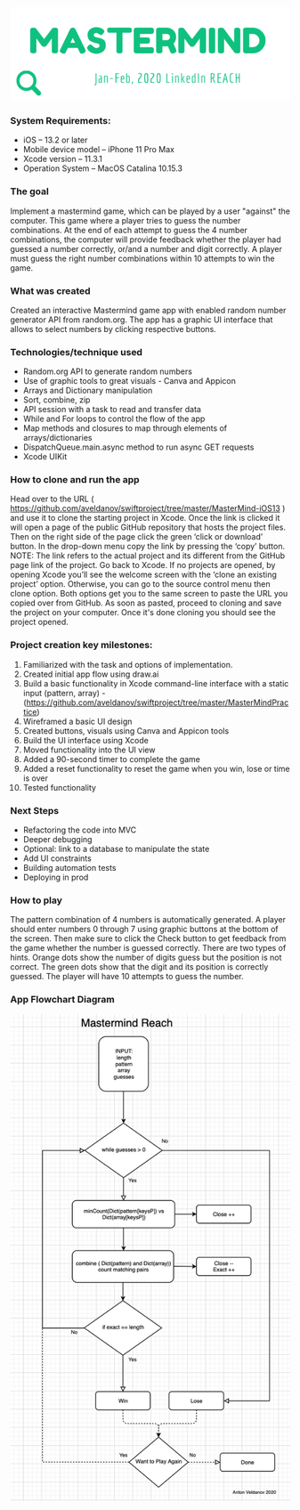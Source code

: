 

![](DOCUMENTATION/imagemast.png)



### System Requirements:
-    iOS – 13.2 or later
-    Mobile device model – iPhone 11 Pro Max
-    Xcode version – 11.3.1
-    Operation System – MacOS Catalina 10.15.3


### The goal

Implement a mastermind game, which can be played by a user "against" the computer.
This game where a player tries to guess the number combinations.
At the end of each attempt to guess the 4 number combinations, the computer will provide feedback whether the player had guessed a number correctly, or/and a number and digit correctly.
A player must guess the right number combinations within 10 attempts to win the game.


### What was created

Created an interactive Mastermind game app with enabled random number generator API from random.org. The app has a graphic UI interface that allows to select numbers by clicking respective buttons. 
 
 
### Technologies/technique used

-    Random.org API to generate random numbers
-    Use of graphic tools to great visuals - Canva and Appicon
-    Arrays and Dictionary manipulation
-    Sort, combine, zip
-    API session with a task to read and transfer data
-    While and For loops to control the flow of the app
-    Map methods and closures to map through elements of arrays/dictionaries
-    DispatchQueue.main.async method to run async GET requests
-    Xcode UIKit


### How to clone and run the app

Head over to the URL ( https://github.com/aveldanov/swiftproject/tree/master/MasterMind-iOS13 ) and use it to clone the starting project in Xcode.
Once the link is clicked it will open a page of the public GitHub repository that hosts the project files.
Then on the right side of the page click the green ‘click or download’ button. In the drop-down menu copy the link by pressing the ‘copy’ button. NOTE: The link refers to the actual project and its different from the GitHub page link of the project. 
Go back to Xcode. If no projects are opened, by opening Xcode you’ll see the welcome screen with the ‘clone an existing project’ option. Otherwise, you can go to the source control menu then clone option. Both options get you to the same screen to paste the URL you copied over from GitHub. As soon as pasted, proceed to cloning and save the project on your computer. Once it's done cloning you should see the project opened. 


### Project creation key milestones:

1.    Familiarized with the task and options of implementation. 
2.    Created initial app flow using draw.ai
3.    Build a basic functionality in Xcode command-line interface with a static input (pattern, array) - (https://github.com/aveldanov/swiftproject/tree/master/MasterMindPractice)
4.    Wireframed a basic UI design
5.    Created buttons, visuals using Canva and Appicon tools
6.    Build the UI interface using Xcode
7.    Moved functionality into the UI view
8.    Added a 90-second timer to complete the game
9.    Added a reset functionality to reset the game when you win, lose or time is over
10.    Tested functionality



### Next Steps

-    Refactoring the code into MVC
-    Deeper debugging
-    Optional: link to a database to manipulate the state
-    Add UI constraints
-    Building automation tests
-    Deploying in prod



### How to play

The pattern combination of 4 numbers is automatically generated. A player should enter numbers 0 through 7 using graphic buttons at the bottom of the screen. Then make sure to click the Check button to get feedback from the game whether the number is guessed correctly.  There are two types of hints.
Orange dots show the number of digits guess but the position is not correct. The green dots show that the digit and its position is correctly guessed. The player will have 10 attempts to guess the number. 



### App Flowchart Diagram

![](DOCUMENTATION/MasterMindFlow.jpg)

